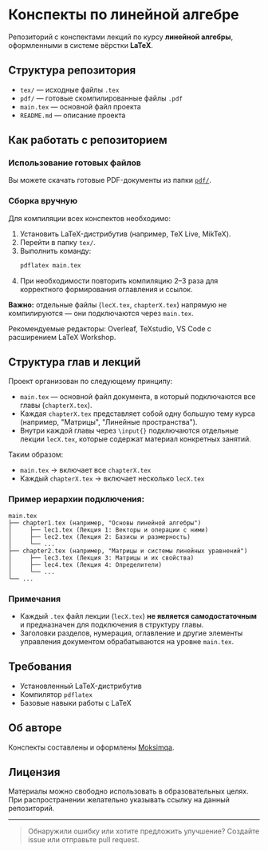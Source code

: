 
# Конспекты по линейной алгебре

Репозиторий с конспектами лекций по курсу **линейной алгебры**, оформленными в системе вёрстки **LaTeX**.


## Структура репозитория

- `tex/` — исходные файлы `.tex`
- `pdf/` — готовые скомпилированные файлы `.pdf`
- `main.tex` — основной файл проекта
- `README.md` — описание проекта

## Как работать с репозиторием

### Использование готовых файлов

Вы можете скачать готовые PDF-документы из папки [`pdf/`](./pdf).

### Сборка вручную

Для компиляции всех конспектов необходимо:

1. Установить LaTeX-дистрибутив (например, TeX Live, MikTeX).
2. Перейти в папку `tex/`.
3. Выполнить команду:
   ```bash
   pdflatex main.tex
   ```
4. При необходимости повторить компиляцию 2–3 раза для корректного формирования оглавления и ссылок.

**Важно:** отдельные файлы (`lecX.tex`, `chapterX.tex`) напрямую не компилируются — они подключаются через `main.tex`.

Рекомендуемые редакторы: Overleaf, TeXstudio, VS Code с расширением LaTeX Workshop.

## Структура глав и лекций

Проект организован по следующему принципу:

- `main.tex` — основной файл документа, в который подключаются все главы (`chapterX.tex`).
- Каждая `chapterX.tex` представляет собой одну большую тему курса (например, "Матрицы", "Линейные пространства").
- Внутри каждой главы через `\input{}` подключаются отдельные лекции `lecX.tex`, которые содержат материал конкретных занятий.

Таким образом:

- `main.tex` → включает все `chapterX.tex`
- Каждый `chapterX.tex` → включает несколько `lecX.tex`

### Пример иерархии подключения:

```
main.tex
├── chapter1.tex (например, "Основы линейной алгебры")
│     ├── lec1.tex (Лекция 1: Векторы и операции с ними)
│     ├── lec2.tex (Лекция 2: Базисы и размерность)
│     └── ...
├── chapter2.tex (например, "Матрицы и системы линейных уравнений")
│     ├── lec3.tex (Лекция 3: Матрицы и их свойства)
│     ├── lec4.tex (Лекция 4: Определители)
│     └── ...
└── ...
```

### Примечания

- Каждый `.tex` файл лекции (`lecX.tex`) **не является самодостаточным** и предназначен для подключения в структуру главы.
- Заголовки разделов, нумерация, оглавление и другие элементы управления документом обрабатываются на уровне `main.tex`.

## Требования

- Установленный LaTeX-дистрибутив
- Компилятор `pdflatex`
- Базовые навыки работы с LaTeX

## Об авторе

Конспекты составлены и оформлены [Moksimqa](https://github.com/Moksimqa).

## Лицензия

Материалы можно свободно использовать в образовательных целях. При распространении желательно указывать ссылку на данный репозиторий.

---

> Обнаружили ошибку или хотите предложить улучшение? Создайте issue или отправьте pull request.
